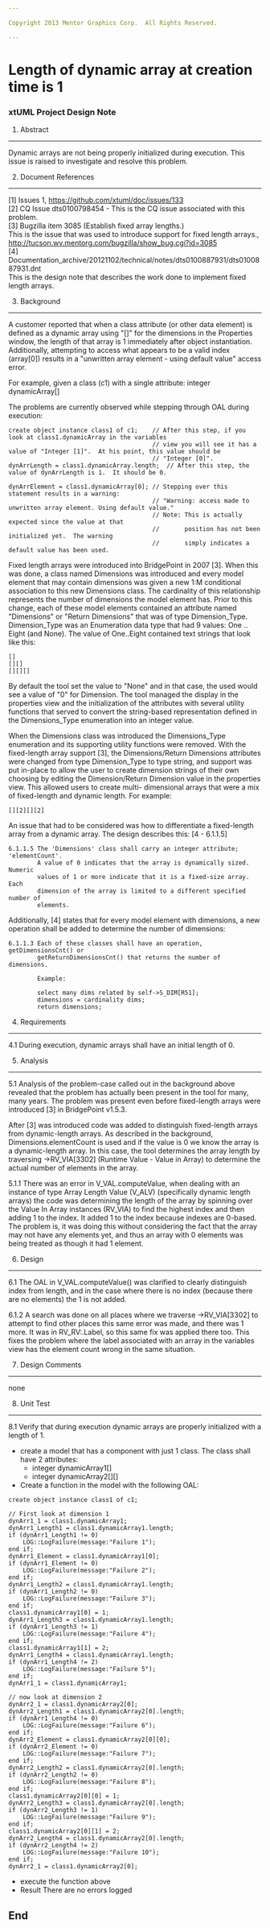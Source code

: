 ```yaml
---

Copyright 2013 Mentor Graphics Corp.  All Rights Reserved.

---
```


# Length of dynamic array at creation time is 1
### xtUML Project Design Note


1. Abstract
-----------
Dynamic arrays are not being properly initialized during execution.  This issue
is raised to investigate and resolve this problem.

2. Document References
----------------------
[1] Issues 1, https://github.com/xtuml/doc/issues/133  
[2] CQ Issue dts0100798454 - This is the CQ issue associated with this problem.  
[3] Bugzilla item 3085 (Establish fixed array lengths.)  
This is the issue that was used to introduce support for fixed length arrays.,
http://tucson.wv.mentorg.com/bugzilla/show_bug.cgi?id=3085  
[4] <svn>Documentation_archive/20121102/technical/notes/dts0100887931/dts0100887931.dnt  
This is the design note that describes the work done to implement fixed length arrays.

3. Background
-------------
A customer reported that when a class attribute (or other data element) is 
defined as a dynamic array using "[]" for the dimensions in the Properties 
window, the length of that array is 1 immediately after object instantiation. 
Additionally, attempting to access what appears to be a valid index 
(array[0]) results in a "unwritten array element - using default value" access 
error.

For example, given a class (c1) with a single attribute: 
integer dynamicArray[]

The problems are currently observed while stepping through OAL during execution: 
```
create object instance class1 of c1;    // After this step, if you look at class1.dynamicArray in the variables  
                                        // view you will see it has a value of "Integer [1]".  At his point, this value should be  
                                        // "Integer [0]".  
dynArrLength = class1.dynamicArray.length;  // After this step, the value of dynArrLength is 1.  It should be 0.
 
dynArrElement = class1.dynamicArray[0]; // Stepping over this statement results in a warning: 
                                        // "Warning: access made to unwritten array element. Using default value."
                                        // Note: This is actually expected since the value at that 
                                        //       position has not been initialized yet.  The warning
                                        //       simply indicates a default value has been used. 
```
Fixed length arrays were introduced into BridgePoint in 2007 [3].  When this 
was done, a class named Dimensions was introduced and every model element
that may contain dimensions was given a new 1:M conditional association to this 
new Dimensions class.  The cardinality of this relationship represents the 
number of dimensions the model element has.   Prior to this change, each of 
these model elements contained an attribute named "Dimensions" or "Return 
Dimensions" that was of type Dimension_Type.  Dimension_Type was an Enumeration 
data type that had 9 values: One .. Eight (and None).  The value of One..Eight
contained text strings that look like this:
```
[]
[][]
[][][]
```
By default the tool set the value to "None" and in that case, the used would 
see a value of "0" for Dimension.  The tool managed the display in the 
properties view and the initialization of the attributes with several utility 
functions that served to convert the string-based representation defined in the 
Dimensions_Type enumeration into an integer value. 

When the Dimensions class was introduced the Dimensions_Type enumeration and its 
supporting utility functions were removed. With the fixed-length array support 
[3], the Dimensions/Return Dimensions attributes were changed from type 
Dimension_Type to type string, and support was put in-place to allow the user
to create dimension strings of their own choosing by editing the Dimension/Return 
Dimension value in the properties view. This allowed users to create multi- 
dimensional arrays that were a mix of fixed-length and dynamic length.  For 
example:
```
[][2][][2]
```
An issue that had to be considered was how to differentiate a fixed-length 
array from a dynamic array.  The design describes this: [4 - 6.1.1.5]
```
6.1.1.5 The 'Dimensions' class shall carry an integer attribute; 'elementCount'. 
        A value of 0 indicates that the array is dynamically sized.  Numeric 
        values of 1 or more indicate that it is a fixed-size array. Each 
        dimension of the array is limited to a different specified number of 
        elements.  
```
Additionally, [4] states that for every model element with dimensions, a new 
operation shall be added to determine the number of dimensions:
```
6.1.1.3 Each of these classes shall have an operation, getDimensionsCnt() or
        getReturnDimensionsCnt() that returns the number of dimensions.

		Example:
		        
        select many dims related by self->S_DIM[R51];
		dimensions = cardinality dims;
		return dimensions;
``` 

4. Requirements
---------------
4.1 During execution, dynamic arrays shall have an initial length of 0.

5. Analysis
-----------

5.1  Analysis of the problem-case called out in the background above revealed
that the problem has actually been present in the tool for many, many years.
The problem was present even before fixed-length arrays were introduced [3] in 
BridgePoint v1.5.3.

After [3] was introduced code was added to distinguish fixed-length arrays from
dynamic-length arrays.  As described in the background, Dimensions.elementCount
is used and if the value is 0 we know the array is a dynamic-length array.  In 
this case, the tool determines the array length by traversing ->RV_VIA[3302] 
(Runtime Value - Value in Array) to determine the actual number of elements
in the array.

5.1.1 There was an error in V_VAL.computeValue, when dealing with an instance
of type Array Length Value (V_ALV) (specifically dynamic length arrays) the
code was determining the length of the array by spinning over the Value In Array
instances (RV_VIA) to find the highest index and then adding 1 to the index.
It added 1 to the index because indexes are 0-based.  The problem is, it was
doing this without considering the fact that the array may not have any elements
yet, and thus an array with 0 elements was being treated as though it had 1
element.   

6. Design
---------
6.1 The OAL in V_VAL.computeValue() was clarified to clearly distinguish index
from length, and in the case where there is no index (because there are no
elements) the 1 is not added.   

6.1.2 A search was done on all places where we traverse ->RV_VIA[3302] to 
attempt to find other places this same error was made, and there was 1 more.
It was in RV_RV:.Label, so this same fix was applied there too. This fixes
the problem where the label associated with an array in the variables view has
the element count wrong in the same situation.


7. Design Comments
------------------
none

8. Unit Test
------------
8.1 Verify that during execution dynamic arrays are properly initialized with a
length of 1.

* create a model that has a component with just 1 class.  The class shall have
2 attributes: 
	* integer dynamicArray1[]
	* integer dynamicArray2[][]
* Create a function in the model with the following OAL:
```
create object instance class1 of c1; 

// First look at dimension 1
dynArr1_1 = class1.dynamicArray1;
dynArr1_Length1 = class1.dynamicArray1.length;
if (dynArr1_Length1 != 0)
	LOG::LogFailure(message:"Failure 1");
end if;
dynArr1_Element = class1.dynamicArray1[0];
if (dynArr1_Element != 0)
	LOG::LogFailure(message:"Failure 2");
end if;
dynArr1_Length2 = class1.dynamicArray1.length;
if (dynArr1_Length2 != 0)
	LOG::LogFailure(message:"Failure 3");
end if;
class1.dynamicArray1[0] = 1;
dynArr1_Length3 = class1.dynamicArray1.length;
if (dynArr1_Length3 != 1)
	LOG::LogFailure(message:"Failure 4");
end if;
class1.dynamicArray1[1] = 2;
dynArr1_Length4 = class1.dynamicArray1.length;
if (dynArr1_Length4 != 2)
	LOG::LogFailure(message:"Failure 5");
end if;
dynArr1_1 = class1.dynamicArray1;

// now look at dimension 2
dynArr2_1 = class1.dynamicArray2[0];
dynArr2_Length1 = class1.dynamicArray2[0].length;
if (dynArr1_Length4 != 0)
	LOG::LogFailure(message:"Failure 6");
end if;
dynArr2_Element = class1.dynamicArray2[0][0];
if (dynArr2_Element != 0)
	LOG::LogFailure(message:"Failure 7");
end if;
dynArr2_Length2 = class1.dynamicArray2[0].length;
if (dynArr2_Length2 != 0)
	LOG::LogFailure(message:"Failure 8");
end if;
class1.dynamicArray2[0][0] = 1;
dynArr2_Length3 = class1.dynamicArray2[0].length;
if (dynArr2_Length3 != 1)
	LOG::LogFailure(message:"Failure 9");
end if;
class1.dynamicArray2[0][1] = 2;
dynArr2_Length4 = class1.dynamicArray2[0].length;
if (dynArr2_Length4 != 2)
	LOG::LogFailure(message:"Failure 10");
end if;
dynArr2_1 = class1.dynamicArray2[0];

```
	
* execute the function above
* Result  There are no errors logged


End
---


